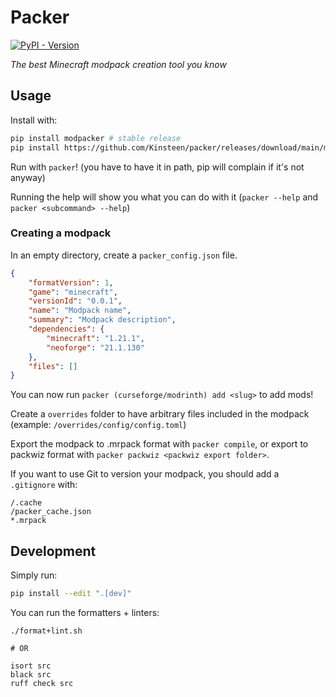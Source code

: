 # Packer
[![PyPI - Version](https://img.shields.io/pypi/v/modpacker)](https://pypi.org/project/modpacker)

*The best Minecraft modpack creation tool you know*

## Usage
Install with:
```bash
pip install modpacker # stable release
pip install https://github.com/Kinsteen/packer/releases/download/main/modpacker-0.0.1-py3-none-any.whl # rolling release
```

Run with `packer`! (you have to have it in path, pip will complain if it's not anyway)

Running the help will show you what you can do with it (`packer --help` and `packer <subcommand> --help`)

### Creating a modpack
In an empty directory, create a `packer_config.json` file.
```json
{
    "formatVersion": 1,
    "game": "minecraft",
    "versionId": "0.0.1",
    "name": "Modpack name",
    "summary": "Modpack description",
    "dependencies": {
        "minecraft": "1.21.1",
        "neoforge": "21.1.130"
    },
    "files": []
}
```

You can now run `packer (curseforge/modrinth) add <slug>` to add mods!

Create a `overrides` folder to have arbitrary files included in the modpack (example: `/overrides/config/config.toml`)

Export the modpack to .mrpack format with `packer compile`, or export to packwiz format with `packer packwiz <packwiz export folder>`.

If you want to use Git to version your modpack, you should add a `.gitignore` with:
```
/.cache
/packer_cache.json
*.mrpack
```

## Development
Simply run:
```bash
pip install --edit ".[dev]"
```

You can run the formatters + linters:
```
./format+lint.sh

# OR

isort src
black src
ruff check src
```
